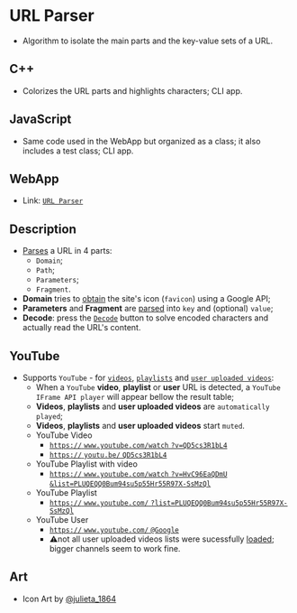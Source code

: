 # URL Parser

- Algorithm to isolate the main parts and the key-value sets of a URL.

## C++

- Colorizes the URL parts and highlights characters; CLI app.

## JavaScript

- Same code used in the WebApp but organized as a class; it also includes a test class; CLI app.

## WebApp 

- Link: [`URL Parser`](https://tomasfn87.github.io/url-parser/)

## Description

- [Parses](https://github.com/tomasfn87/url-parser/blob/main/index.html#L92) a URL in 4 parts:
  - `Domain`;
  - `Path`;
  - `Parameters`;
  - `Fragment`.
- **Domain** tries to [obtain](https://github.com/tomasfn87/url-parser/blob/main/index.html#L174) the site's icon (`favicon`) using a Google API;
- **Parameters** and **Fragment** are [parsed](https://github.com/tomasfn87/url-parser/blob/main/index.html#L75) into `key` and (optional) `value`;
- **Decode**: press the [`Decode`](https://github.com/tomasfn87/url-parser/blob/main/index.html#L123) button to solve encoded characters and actually read the URL's content.

## YouTube

- Supports `YouTube` - for [`videos`](https://github.com/tomasfn87/url-parser/blob/main/index.html#L293), [`playlists`](https://github.com/tomasfn87/url-parser/blob/main/index.html#L264) and [`user uploaded videos`](https://github.com/tomasfn87/url-parser/blob/main/index.html#L330):
  - When a `YouTube` **video**, **playlist** or **user** URL is detected, a `YouTube IFrame API player` will appear bellow the result table;
  - **Videos**, **playlists** and **user uploaded videos** are `automatically played`;
  - **Videos**, **playlists** and **user uploaded videos** start `muted`.
  - YouTube Video
    - [`https://` `www.youtube.com/watch` `?v=QD5cs3R1bL4`](https://www.youtube.com/watch?v=QD5cs3R1bL4)
    - [`https://` `youtu.be/` `QD5cs3R1bL4`](https://youtu.be/QD5cs3R1bL4)
  - YouTube Playlist with video
    - [`https://` `www.youtube.com/watch` `?v=HvC96EaQDmU` `&list=PLUQEQQ0Bum94su5p55Hr55R97X-SsMzQl`](https://www.youtube.com/watch?v=HvC96EaQDmU&list=PLUQEQQ0Bum94su5p55Hr55R97X-SsMzQl)
  - YouTube Playlist
    - [`https://` `www.youtube.com/` `?list=PLUQEQQ0Bum94su5p55Hr55R97X-SsMzQl`](https://www.youtube.com/?list=PLUQEQQ0Bum94su5p55Hr55R97X-SsMzQl)
  - YouTube User
    - [`https://` `www.youtube.com/` `@Google`](https://www.youtube.com/@Google)
    - :warning:not all user uploaded videos lists were sucessfully [loaded](https://github.com/tomasfn87/url-parser/blob/main/index.html#L376); bigger channels seem to work fine.

## Art

- Icon Art by [@julieta_1864](https://instagram.com/julieta_1864)
